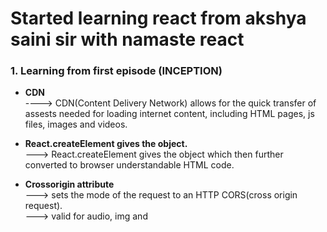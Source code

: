 # Started learning react from akshya saini sir with namaste react
### 1. Learning from first episode (INCEPTION)
+ **CDN** <br>
          ----> CDN(Content Delivery Network) allows for the quick transfer of assests needed for loading internet content, including HTML pages, js files, images and videos. <br>

+ **React.createElement gives the object.**<br>
 ---> React.createElement gives the object which then further converted to browser understandable HTML code.

+ **Crossorigin attribute**<br>
 ---> sets the mode of the request to an HTTP CORS(cross origin request).<br>
 ---> valid for audio, img and <script> etc tags.

+ **Library vs framework**<br>
  ---> Library can be applied to the small portion of the page.<br>
  ---> Framework comes with the load, can't be applied to specific part of the page.<br>
  <br>
  
### 2. Learning from second episode (Ignite Your App)

+ **NPM** <br>
      ---> NPM doesn't stand for Node Package Manager, it's actually a package manager.<br>
  
+ **Package.json**<br>
    ---> package.json is a configuration file for npm.<br>
    ---> package.json file keeps track of all the packages/dependencies which are installed.<br>
  
+ **dev dependencies vs normal dependencies**<br>
   ---> package is installed as **dev dependencies** when we want to use package for development and testing purpose.<br>
   ---> package is installed as **normal dependencies** for production purpose.<br>

+ **Parcel, webpack, vite are the bundler which powers our app**<br>

+ **caret(^) and tilde(-)**<br>
    ---> Caret(^) will update the minor version of the packages.<br>
    ---> Tilde(-) will install the major version.<br>

+ **Package-lock.json**<br>
    ---> keeps track of excat versions of packages/dependencies also keeps the track of all the transitive dependencies.<br>
  
+ **Transitive dependencies**<br>
    ---> Dependencies having their own dependencies this dependencies have their own dependencies.<br>
    
+ **node_module**<br>
    ---> Contains the codes of all the dependencies which are mentioned in package.json file.<br>
  
+ **npx: To execute a package**<br>
+ **npm: To install a package**<br>

+ **npx parcel file.html (start our app)**<br>

+ **<script type="module">**<br>
   ---> script will consider js as module not as normal script.<br>
   ---> which will allow use to seperate/breake code into multiple files.<br>
+ **Role of parcel(working of parcel)**<br>
    ---> **HMR(Hot Module Replacement)**: automatically refresh the page after saving the file.<br>
    ---> **File watching algorithm** (written in c++).<br>
    ---> **Caching**<br>
    ---> **Image optimisation**<br>
    ---> **Minification/compression** remove extra spaces etc.<br>
    ---> **Bundling all the files**<br>
    ---> **Consistent hashing**<br>
    ---> **Code splitting**<br>
    ---> **Differential bundling** support older browser.<br>
    ---> **Diagnostic** <br>
    ---> **Bettor error handling** <br>
    ---> **tree shaking** removes unused code. <br>
    
+ **dist folder**
    ---> when app is live what we see on page comes from dist folder.

+ **browserlist**<br>
    ---> To make our app compatible to older browser version.<br>
    ---> example: "browserlist":[
                "last 2 chrome version",
                "last 2 safari version"
               ]
  

  
Most React tutorials typically commence with the installation of a bundler and swiftly transition to React code. However, this particular tutorial takes a distinctive approach by elucidating the entire process from the ground up. It delves into the intricacies of constructing React, leaving me astounded and pleasantly surprised at every turn. Each minute unfolds a new revelation, fostering a continuous learning experience.
